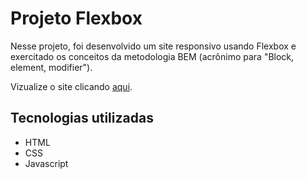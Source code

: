 # Projeto Flexbox

Nesse projeto, foi desenvolvido um site responsivo usando Flexbox e exercitado os conceitos da metodologia BEM (acrônimo para "Block, element, modifier").

Vizualize o site clicando [aqui](https://ssgbrl-flexbox.netlify.app/).

## Tecnologias utilizadas
* HTML
* CSS
* Javascript